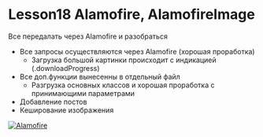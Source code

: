 # Lesson18 Alamofire, AlamofireImage
Все передалать через Alamofire и разобраться

  - Все запросы осуществляются через Alamofire (хорошая проработка)
    - Загрузка большой картинки происходит с индикацией (.downloadProgress)
  - Все доп.функции вынесенны в отдельный файл
    - Разгрузка основных классов и хорошая проработка с принимающими параметрами
  - Добавление постов
  - Кеширование изображения
  
<a href="https://ibb.co/d5WSxks"><img src="https://i.ibb.co/yQfD7gm/Alamofire.jpg" alt="Alamofire" border="0"></a>

